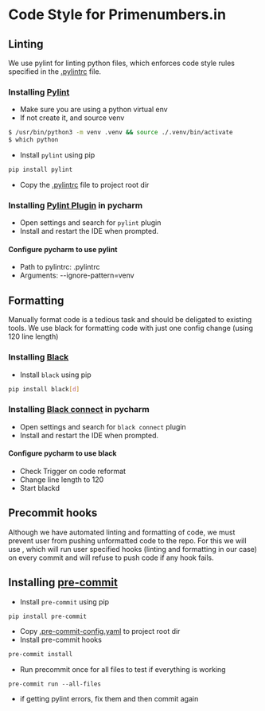 # Code Style for Primenumbers.in

## Linting

We use pylint for linting python files, which
enforces code style rules specified in the [.pylintrc](.pylintrc) file.

### Installing [Pylint](https://pypi.org/project/pylint/)
- Make sure you are using a python virtual env
- If not create it, and source venv
```sh
$ /usr/bin/python3 -m venv .venv && source ./.venv/bin/activate
$ which python
```
- Install `pylint` using pip
```sh
pip install pylint
```
- Copy the [.pylintrc](https://gist.github.com/dhruvSHA256/ae1c759688baee09e2ce60757c4c48eb#file-pylintrc) file to project root dir

### Installing [Pylint Plugin](https://github.com/leinardi/pylint-pycharm) in pycharm

- Open settings and search for `pylint` plugin
- Install and restart the IDE when prompted.

#### Configure pycharm to use pylint

- Path to pylintrc: .pylintrc
- Arguments: --ignore-pattern=venv

## Formatting

Manually format code is a tedious task and should be deligated to existing tools.
We use black for formatting code with just one config change (using 120 line length)

### Installing [Black](https://pypi.org/project/black/)

- Install `black` using pip
```sh
pip install black[d]
```

### Installing [Black connect](https://plugins.jetbrains.com/plugin/14321-blackconnect) in pycharm

- Open settings and search for `black connect` plugin
- Install and restart the IDE when prompted.

#### Configure pycharm to use black

- Check Trigger on code reformat
- Change line length to 120
- Start blackd

## Precommit hooks

Although we have automated linting and formatting of code, we must prevent user from
pushing unformatted code to the repo.
For this we will use , which will run user specified hooks (linting and formatting in our case)
on every commit and will refuse to push code if any hook fails.

## Installing [pre-commit](https://pypi.org/project/pre-commit/)

- Install `pre-commit` using pip
```sh
pip install pre-commit
```
- Copy [.pre-commit-config.yaml](.pre-commit-config.yaml) to project root dir
- Install pre-commit hooks
```sh
pre-commit install
```
- Run precommit once for all files to test if everything is working
```
pre-commit run --all-files
```
- if getting pylint errors, fix them and then commit again
